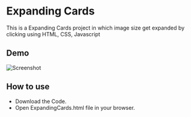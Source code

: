 
# Expanding Cards

This is a Expanding Cards project in which image size get expanded by clicking using HTML, CSS, Javascript

## Demo
![Screenshot](Demo.gif)

## How to use 
  * Download the Code.
  * Open ExpandingCards.html file in your browser.
